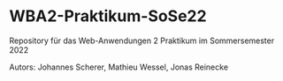# WBA2-Praktikum-SoSe22
Repository für das Web-Anwendungen 2 Praktikum im Sommersemester 2022

Autors: Johannes Scherer, Mathieu Wessel, Jonas Reinecke
